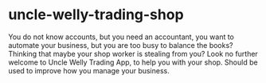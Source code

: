 # uncle-welly-trading-shop
You do not know accounts, but you need an accountant, you want to automate your business, but you are too busy to balance the books? Thinking that maybe your shop worker is stealing from you? Look no further welcome to Uncle Welly Trading App, to help you with your shop. Should be used to improve how you manage your business.
